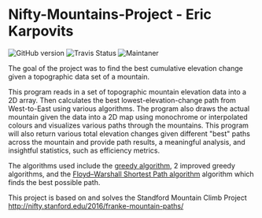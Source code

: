 # Nifty-Mountains-Project - Eric Karpovits

![GitHub version](https://badge.fury.io/gh/Naereen%2FStrapDown.js.svg) ![Travis Status](https://img.shields.io/badge/<LABEL>-<MESSAGE>-<COLOR>)
![Maintaner](https://img.shields.io/badge/developer-EricKarpovits-blue)

The goal of the project was to find the best cumulative elevation change given a topographic data set of a mountain. 

This program reads in a set of topographic mountain elevation data into a 2D array. Then calculates the best lowest-elevation-change path from West-to-East using various algorithms. The program also draws the actual mountain given the data into a 2D map using monochrome or interpolated colours and visualizes various paths through the mountains. This program will also return various total elevation changes given different "best" paths across the mountain and provide path results, a meaningful analysis, and insightful statistics, such as efficiency metrics.

The algorithms used include the [greedy algorithm](https://en.wikipedia.org/wiki/Greedy_algorithm), 2 improved greedy algorithms, and the [Floyd–Warshall Shortest Path algorithm](https://en.wikipedia.org/wiki/Floyd%E2%80%93Warshall_algorithm) algorithm which finds the best possible path.

This project is based on and solves the Standford Mountain Climb Project http://nifty.stanford.edu/2016/franke-mountain-paths/
